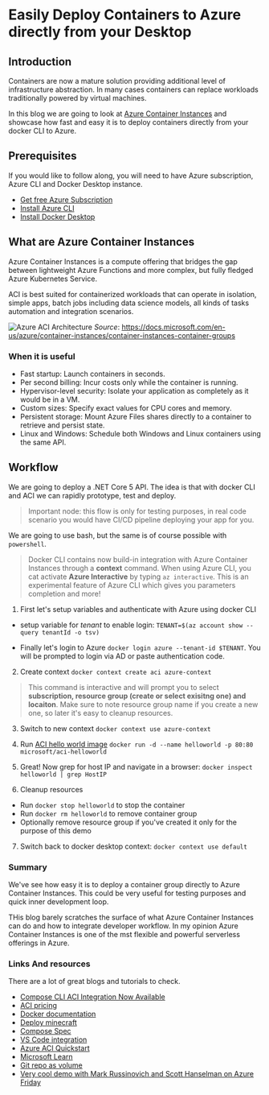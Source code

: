 # Easily Deploy Containers to Azure directly from your Desktop

## Introduction

Containers are now a mature solution providing additional level of infrastructure abstraction. In many cases containers can replace workloads traditionally powered by virtual machines.

In this blog we are going to look at [Azure Container Instances](https://azure.microsoft.com/en-us/services/container-instances/) and showcase how fast and easy it is to deploy containers directly from your docker CLI to Azure.

## Prerequisites

If you would like to follow along, you will need to have Azure subscription, Azure CLI and Docker Desktop instance.

- [Get free Azure Subscription](https://azure.microsoft.com/en-us/free/)
- [Install Azure CLI](https://docs.microsoft.com/en-us/cli/azure/install-azure-cli)
- [Install Docker Desktop](https://www.docker.com/products/docker-desktop)

## What are Azure Container Instances

Azure Container Instances is a compute offering that bridges the gap between lightweight Azure Functions and more complex, but fully fledged Azure Kubernetes Service.

ACI is best suited for containerized workloads that can operate in isolation, simple apps, batch jobs including data science models, all kinds of tasks automation and integration scenarios.

![Azure ACI Architecture](http://www.plantuml.com/plantuml/proxy?cache=yes&src=https://raw.githubusercontent.com/Piotr1215/dca-prep-kit/master/diagrams/azure-aci-architecture.puml&fmt=svg)
_Source_: https://docs.microsoft.com/en-us/azure/container-instances/container-instances-container-groups

### When it is useful

- Fast startup: Launch containers in seconds.
- Per second billing: Incur costs only while the container is running.
- Hypervisor-level security: Isolate your application as completely as it would be in a VM.
- Custom sizes: Specify exact values for CPU cores and memory.
- Persistent storage: Mount Azure Files shares directly to a container to retrieve and persist state.
- Linux and Windows: Schedule both Windows and Linux containers using the same API.

## Workflow

We are going to deploy a .NET Core 5 API. The idea is that with docker CLI and ACI we can rapidly prototype, test and deploy.

> Important node: this flow is only for testing purposes, in real code scenario you would have CI/CD pipeline deploying your app for you.

We are going to use bash, but the same is of course possible with `powershell`.

> Docker CLI contains now build-in integration with Azure Container Instances through a **context** command. When using Azure CLI, you cat activate **Azure Interactive** by typing `az interactive`. This is an experimental feature of Azure CLI which gives you parameters completion and more!

1. First let's setup variables and authenticate with Azure using docker CLI

- setup variable for *tenant* to enable login: `TENANT=$(az account show --query tenantId -o tsv)`

- Finally let's login to Azure `docker login azure --tenant-id $TENANT`. You will be prompted to login via AD or paste authentication code.

2. Create context `docker context create aci azure-context`

> This command is interactive and will prompt you to select **subscription, resource group (create or select exisitng one) and locaiton**. Make sure to note resource group name if you create a new one, so later it's easy to cleanup resources.

3. Switch to new context `docker context use azure-context`

4. Run [ACI hello world image](https://hub.docker.com/r/microsoft/aci-helloworld) `docker run -d --name helloworld -p 80:80 microsoft/aci-helloworld`

5. Great! Now grep for host IP and navigate in a browser: `docker inspect helloworld | grep HostIP`

6. Cleanup resources

- Run `docker stop helloworld` to stop the container
- Run `docker rm helloworld` to remove container group
- Optionally remove resource group if you've created it only for the purpose of this demo

7. Switch back to docker desktop context: `docker context use default`

### Summary

We've see how easy it is to deploy a container group directly to Azure Container Instances. This could be very useful for testing purposes and quick inner development loop.

THis blog barely scratches the surface of what Azure Container Instances can do and how to integrate developer workflow. In my opinion Azure Container Instances is one of the mst flexible and powerful serverless offerings in Azure.

### Links And resources

There are a lot of great blogs and tutorials to check.

- [Compose CLI ACI Integration Now Available](https://www.docker.com/blog/compose-cli-aci-integration-now-available/)
- [ACI pricing](https://azure.microsoft.com/en-gb/pricing/details/container-instances/)
- [Docker documentation](https://docs.docker.com/engine/context/aci-integration/)
- [Deploy minecraft](https://www.docker.com/blog/deploying-a-minecraft-docker-server-to-the-cloud/)
- [Compose Spec](https://www.compose-spec.io/)
- [VS Code integration](https://cloudblogs.microsoft.com/opensource/2020/07/22/vs-code-docker-extension-azure-containers-instances/)
- [Azure ACI Quickstart](https://docs.microsoft.com/en-us/azure/container-instances/quickstart-docker-cli)
- [Microsoft Learn](https://docs.microsoft.com/en-us/learn/modules/run-docker-with-azure-container-instances/)
- [Git repo as volume](https://docs.microsoft.com/en-gb/azure/container-instances/container-instances-volume-gitrepo)
- [Very cool demo with Mark Russinovich and Scott Hanselman on Azure Friday](https://www.youtube.com/watch?v=7G_oDLON7Us&ab_channel=MicrosoftAzure)
